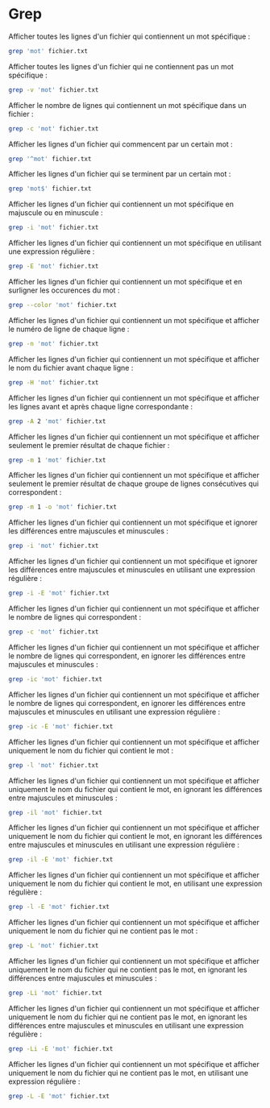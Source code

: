 # Grep

Afficher toutes les lignes d'un fichier qui contiennent un mot spécifique :

```bash
grep 'mot' fichier.txt
```

Afficher toutes les lignes d'un fichier qui ne contiennent pas un mot spécifique :

```bash
grep -v 'mot' fichier.txt
```

Afficher le nombre de lignes qui contiennent un mot spécifique dans un fichier :

```bash
grep -c 'mot' fichier.txt
```

Afficher les lignes d'un fichier qui commencent par un certain mot :

```bash
grep '^mot' fichier.txt
```

Afficher les lignes d'un fichier qui se terminent par un certain mot :

```bash
grep 'mot$' fichier.txt
```

Afficher les lignes d'un fichier qui contiennent un mot spécifique en majuscule ou en minuscule :

```bash
grep -i 'mot' fichier.txt
```

Afficher les lignes d'un fichier qui contiennent un mot spécifique en utilisant une expression régulière :

```bash
grep -E 'mot' fichier.txt
```

Afficher les lignes d'un fichier qui contiennent un mot spécifique et en surligner les occurences du mot :

```bash
grep --color 'mot' fichier.txt
```

Afficher les lignes d'un fichier qui contiennent un mot spécifique et afficher le numéro de ligne de chaque ligne :

```bash
grep -n 'mot' fichier.txt
```

Afficher les lignes d'un fichier qui contiennent un mot spécifique et afficher le nom du fichier avant chaque ligne :

```bash
grep -H 'mot' fichier.txt
```

Afficher les lignes d'un fichier qui contiennent un mot spécifique et afficher les lignes avant et après chaque ligne correspondante :

```bash
grep -A 2 'mot' fichier.txt
```

Afficher les lignes d'un fichier qui contiennent un mot spécifique et afficher seulement le premier résultat de chaque fichier :

```bash
grep -m 1 'mot' fichier.txt
```

Afficher les lignes d'un fichier qui contiennent un mot spécifique et afficher seulement le premier résultat de chaque groupe de lignes consécutives qui correspondent :

```bash
grep -m 1 -o 'mot' fichier.txt
```

Afficher les lignes d'un fichier qui contiennent un mot spécifique et ignorer les différences entre majuscules et minuscules :

```bash
grep -i 'mot' fichier.txt
```

Afficher les lignes d'un fichier qui contiennent un mot spécifique et ignorer les différences entre majuscules et minuscules en utilisant une expression régulière :

```bash
grep -i -E 'mot' fichier.txt
```

Afficher les lignes d'un fichier qui contiennent un mot spécifique et afficher le nombre de lignes qui correspondent :

```bash
grep -c 'mot' fichier.txt
```

Afficher les lignes d'un fichier qui contiennent un mot spécifique et afficher le nombre de lignes qui correspondent, en ignorer les différences entre majuscules et minuscules :

```bash
grep -ic 'mot' fichier.txt
```

Afficher les lignes d'un fichier qui contiennent un mot spécifique et afficher le nombre de lignes qui correspondent, en ignorer les différences entre majuscules et minuscules en utilisant une expression régulière :

```bash
grep -ic -E 'mot' fichier.txt
```

Afficher les lignes d'un fichier qui contiennent un mot spécifique et afficher uniquement le nom du fichier qui contient le mot :

```bash
grep -l 'mot' fichier.txt
```

Afficher les lignes d'un fichier qui contiennent un mot spécifique et afficher uniquement le nom du fichier qui contient le mot, en ignorant les différences entre majuscules et minuscules :

```bash
grep -il 'mot' fichier.txt
```

Afficher les lignes d'un fichier qui contiennent un mot spécifique et afficher uniquement le nom du fichier qui contient le mot, en ignorant les différences entre majuscules et minuscules en utilisant une expression régulière :

```bash
grep -il -E 'mot' fichier.txt
```

Afficher les lignes d'un fichier qui contiennent un mot spécifique et afficher uniquement le nom du fichier qui contient le mot, en utilisant une expression régulière :

```bash
grep -l -E 'mot' fichier.txt
```

Afficher les lignes d'un fichier qui contiennent un mot spécifique et afficher uniquement le nom du fichier qui ne contient pas le mot :

```bash
grep -L 'mot' fichier.txt
```

Afficher les lignes d'un fichier qui contiennent un mot spécifique et afficher uniquement le nom du fichier qui ne contient pas le mot, en ignorant les différences entre majuscules et minuscules :

```bash
grep -Li 'mot' fichier.txt
```

Afficher les lignes d'un fichier qui contiennent un mot spécifique et afficher uniquement le nom du fichier qui ne contient pas le mot, en ignorant les différences entre majuscules et minuscules en utilisant une expression régulière :

```bash
grep -Li -E 'mot' fichier.txt
```

Afficher les lignes d'un fichier qui contiennent un mot spécifique et afficher uniquement le nom du fichier qui ne contient pas le mot, en utilisant une expression régulière :

```bash
grep -L -E 'mot' fichier.txt
```
